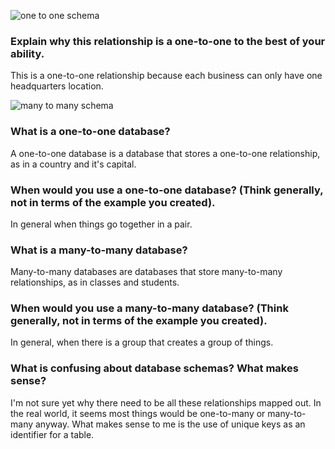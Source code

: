 ![one to one schema](../imgs/one_to_one.png)

### Explain why this relationship is a one-to-one to the best of your ability.

This is a one-to-one relationship because each business can only have one headquarters location.

![many to many schema](../imgs/groceries.png)

### What is a one-to-one database?

A one-to-one database is a database that stores a one-to-one relationship, as in a country and it's capital.

### When would you use a one-to-one database? (Think generally, not in terms of the example you created).

In general when things go together in a pair.

### What is a many-to-many database?

Many-to-many databases are databases that store many-to-many relationships, as in classes and students.

### When would you use a many-to-many database? (Think generally, not in terms of the example you created).

In general, when there is a group that creates a group of things.

### What is confusing about database schemas? What makes sense?

I'm not sure yet why there need to be all these relationships mapped out. In the real world, it seems most things would be one-to-many or many-to-many anyway. What makes sense to me is the use of unique keys as an identifier for a table. 
